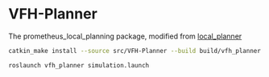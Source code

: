 # VFH-Planner

The prometheus_local_planning package, modified from [local_planner](https://github.com/amov-lab/Prometheus/tree/v1.1/Modules/planning/local_planner)

```bash
catkin_make install --source src/VFH-Planner --build build/vfh_planner
```

```bash
roslaunch vfh_planner simulation.launch
```
